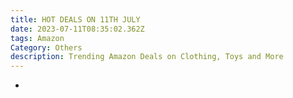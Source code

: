 ```yaml
---
title: HOT DEALS ON 11TH JULY
date: 2023-07-11T08:35:02.362Z
tags: Amazon
Category: Others
description: Trending Amazon Deals on Clothing, Toys and More
---
```

*